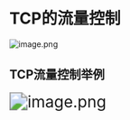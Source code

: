 # TCP的流量控制

![image.png](http://ww1.sinaimg.cn/large/006Uqzbtly1gefqd5q9cej30l7071q5a.jpg)

## TCP流量控制举例

<img src="http://ww1.sinaimg.cn/large/006Uqzbtly1gefqoto3srj31hc0r3h9j.jpg" alt="image.png" style="zoom:200%;" />


